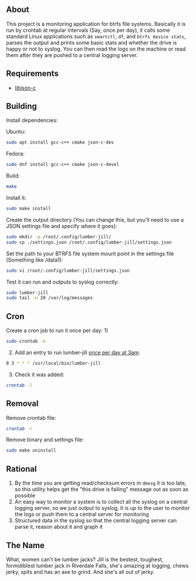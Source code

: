 ## About

This project is a monitoring application for btrfs file systems.  Basically it is run by crontab at regular intervals (Say, once per day), it calls some standard Linux applications such as `smartctl`, `df`, and `btrfs device stats`, parses the output and prints some basic stats and whether the drive is happy or not to syslog.  You can then read the logs on the machine or read them after they are pushed to a central logging server.

## Requirements

- [libjson-c](https://github.com/json-c/json-c)

## Building

Install dependencies:

Ubuntu:
```bash
sudo apt install gcc-c++ cmake json-c-dev
```

Fedora:
```bash
sudo dnf install gcc-c++ cmake json-c-devel
```

Build:
```bash
make
```

Install it:
```bash
sudo make install
```

Create the output directory (You can change this, but you'll need to use a JSON settings file and specify where it goes):
```bash
sudo mkdir -p /root/.config/lumber-jill/
sudo cp ./settings.json /root/.config/lumber-jill/settings.json
```

Set the path to your BTRFS file system mount point in the settings file (Something like /data1):
```bash
sudo vi /root/.config/lumber-jill/settings.json
```

Test it can run and outputs to syslog correctly:
```bash
sudo lumber-jill
sudo tail -n 20 /var/log/messages
```

## Cron

Create a cron job to run it once per day:
1) 
```bash
sudo crontab -e
```
2) Add an entry to run lumber-jill [once per day at 3am](https://crontab.guru/#0_3_*_*_*):
```bash
0 3 * * * /usr/local/bin/lumber-jill
```
3) Check it was added:
```bash
crontab -l
```

## Removal

Remove crontab file:
```bash
crontab -r
```

Remove binary and settings file:
```bash
sudo make uninstall
```

## Rational

1. By the time you are getting read/checksum errors in `dmesg` it is too late, so this utility helps get the "this drive is failing" message out as soon as possible
2. An easy way to monitor a system is to collect all the syslog on a central logging server, so we just output to syslog, it is up to the user to monitor the logs or push them to a central server for monitoring
3. Structured data in the syslog so that the central logging server can parse it, reason about it and graph it

## The Name

What, women can't be lumber jacks? Jill is the bestest, toughest, formidiblest lumber jack in Riverdale Falls, she's amazing at logging, chews jerky, spits and has an axe to grind. And she's all out of jerky.
